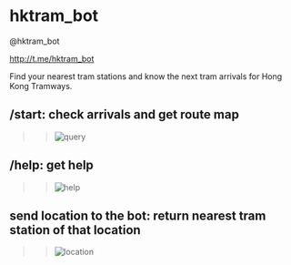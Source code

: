# hktram_bot
@hktram_bot

http://t.me/hktram_bot

Find your nearest tram stations and know the next tram arrivals for Hong Kong Tramways.



## /start: check arrivals and get route map

>> ![query](https://user-images.githubusercontent.com/15364387/30145588-ca884aa8-93c4-11e7-9e71-8aba6e2aa8ce.png)

## /help: get help

>> ![help](https://user-images.githubusercontent.com/15364387/30145600-ec68006e-93c4-11e7-99b9-9891c8be27f8.png)

## send location to the bot: return nearest tram station of that location

>> ![location](https://user-images.githubusercontent.com/15364387/30145547-8d244220-93c4-11e7-99cc-75106355c3dd.png)
